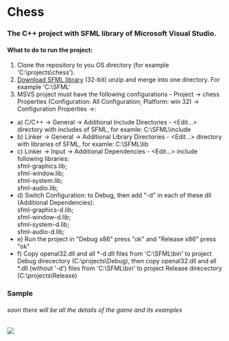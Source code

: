 # Chess
### The C++ project with SFML library of Microsoft Visual Studio.
#### What to do to run the project:
1) Clone the repository to you OS directory (for example 'C:\projects\chess').
2) [Download SFML library](https://www.sfml-dev.org/download.php) (32-bit) unzip and merge into one directory. For example 'C:\SFML'
3) MSVS project must have the following configurations - Project -> chess Properties (Configuration: All Configuration; Platform: win 32) -> Configuration Properties ->:
- a) C/C++ -> General -> Additional Include Directories - <Edit...> directory with includes of SFML, for examle: C:\SFML\include
- b) Linker -> General -> Additional Library Directories - <Edit...> directory with libraries of SFML, for examle: C:\SFML\lib
- c) Linker -> Input -> Additional Dependencies - <Edit...> include following libraries:  
    sfml-graphics.lib;  
    sfml-window.lib;  
    sfml-system.lib;  
    sfml-audio.lib;  
- d) Switch Configuration: to Debug, then add "-d" in each of these dll (Additional Dependencies):  
    sfml-graphics-d.lib;  
    sfml-window-d.lib;  
    sfml-system-d.lib;  
    sfml-audio-d.lib;  
- e) Run the project in "Debug x86" press "ok" and "Release x86" press "ok"
- f) Copy openal32.dll and all *-d.dll files from 'C:\SFML\bin' to project Debug direcectory (C:\projects\Debug), then copy openal32.dll and all *.dll (without '-d') files from 'C:\SFML\bin' to project Release direcectory (C:\projects\Release)

### Sample
###### soon there will be all the details of the game and its examples
![](https://github.com/vgladush/resources/blob/master/chess/chess.gif)
